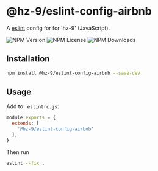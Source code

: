# @hz-9/eslint-config-airbnb

A [eslint] config for for 'hz-9' (JavaScript).

![NPM Version][npm-version-url] ![NPM License][npm-license-url] ![NPM Downloads][npm-downloads-url]

[eslint]: https://eslint.org/
[npm-version-url]: https://img.shields.io/npm/v/@hz-9/eslint-config-airbnb
[npm-license-url]: https://img.shields.io/npm/l/@hz-9/eslint-config-airbnb
[npm-downloads-url]: https://img.shields.io/npm/d18m/@hz-9/eslint-config-airbnb

## Installation

``` bash
npm install @hz-9/eslint-config-airbnb --save-dev
```

## Usage

Add to `.eslintrc.js`:

``` js
module.exports = {
  extends: [
    '@hz-9/eslint-config-airbnb'
  ],
}
```

Then run

``` bash
eslint --fix .
```
